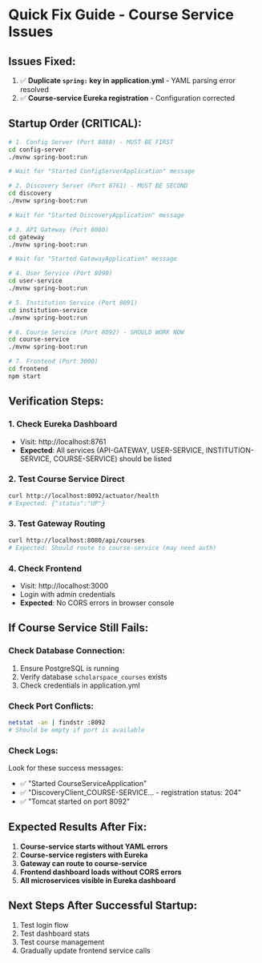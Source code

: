 # Quick Fix Guide - Course Service Issues

## Issues Fixed:
1. ✅ **Duplicate `spring:` key in application.yml** - YAML parsing error resolved
2. ✅ **Course-service Eureka registration** - Configuration corrected

## Startup Order (CRITICAL):

```bash
# 1. Config Server (Port 8888) - MUST BE FIRST
cd config-server
./mvnw spring-boot:run

# Wait for "Started ConfigServerApplication" message

# 2. Discovery Server (Port 8761) - MUST BE SECOND  
cd discovery
./mvnw spring-boot:run

# Wait for "Started DiscoveryApplication" message

# 3. API Gateway (Port 8080)
cd gateway
./mvnw spring-boot:run

# Wait for "Started GatewayApplication" message

# 4. User Service (Port 8090)
cd user-service
./mvnw spring-boot:run

# 5. Institution Service (Port 8091)
cd institution-service
./mvnw spring-boot:run

# 6. Course Service (Port 8092) - SHOULD WORK NOW
cd course-service
./mvnw spring-boot:run

# 7. Frontend (Port 3000)
cd frontend
npm start
```

## Verification Steps:

### 1. Check Eureka Dashboard
- Visit: http://localhost:8761
- **Expected**: All services (API-GATEWAY, USER-SERVICE, INSTITUTION-SERVICE, COURSE-SERVICE) should be listed

### 2. Test Course Service Direct
```bash
curl http://localhost:8092/actuator/health
# Expected: {"status":"UP"}
```

### 3. Test Gateway Routing
```bash
curl http://localhost:8080/api/courses
# Expected: Should route to course-service (may need auth)
```

### 4. Check Frontend
- Visit: http://localhost:3000
- Login with admin credentials
- **Expected**: No CORS errors in browser console

## If Course Service Still Fails:

### Check Database Connection:
1. Ensure PostgreSQL is running
2. Verify database `scholarspace_courses` exists
3. Check credentials in application.yml

### Check Port Conflicts:
```bash
netstat -an | findstr :8092
# Should be empty if port is available
```

### Check Logs:
Look for these success messages:
- ✅ "Started CourseServiceApplication"
- ✅ "DiscoveryClient_COURSE-SERVICE... - registration status: 204"
- ✅ "Tomcat started on port 8092"

## Expected Results After Fix:

1. **Course-service starts without YAML errors**
2. **Course-service registers with Eureka**
3. **Gateway can route to course-service**
4. **Frontend dashboard loads without CORS errors**
5. **All microservices visible in Eureka dashboard**

## Next Steps After Successful Startup:
1. Test login flow
2. Test dashboard stats
3. Test course management
4. Gradually update frontend service calls